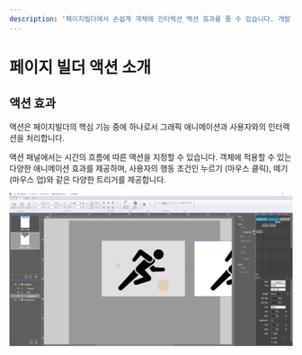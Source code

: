 ```yaml
---
description: '페이지빌더에서 손쉽게 개체에 인터렉션 액션 효과를 줄 수 있습니다. 개발 작업없이, 액션 컨트롤러에서 액션 효과를 선택할 수 있습니다.'
---
```


# 페이지 빌더 액션 소개

## 액션 효과

액션은 페이지빌더의 핵심 기능 중에 하나로서 그래픽 애니메이션과 사용자와의 인터랙션을 처리합니다.

액션 패널에서는 시간의 흐름에 따른 액션을 지정할 수 있습니다. 객체에 적용할 수 있는 다양한 애니메이션 효과를 제공하며, 사용자의 행동 조건인 누르기 \(마우스 클릭\), 떼기\(마우스 업\)와 같은 다양한 트리거를 제공합니다. 

![](../.gitbook/assets/1111111.png)



